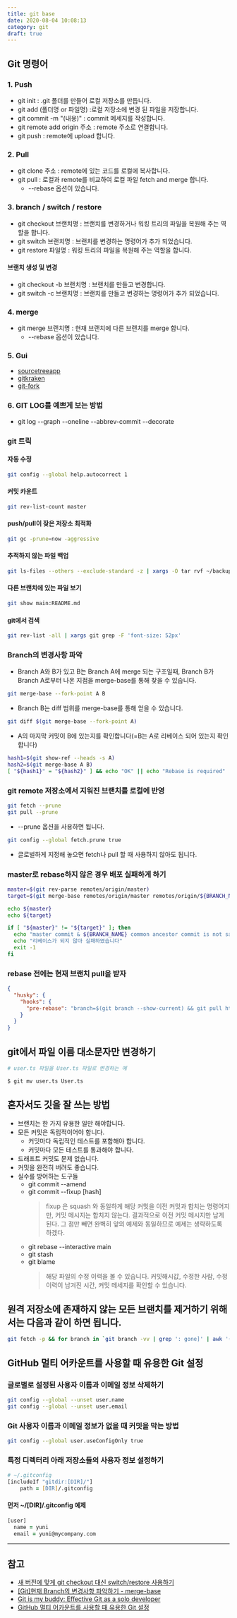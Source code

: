 ```yaml
---
title: git base
date: 2020-08-04 10:08:13
category: git
draft: true
---
```


## Git 명령어

### 1. Push

- git init : .git 폴더를 만들어 로컬 저장소를 만듭니다.
- git add (폴더명 or 파일명) :로컬 저장소에 변경 된 파일을 저장합니다.
- git commit -m "(내용)" : commit 메세지를 작성합니다.
- git remote add origin 주소 : remote 주소로 연결합니다.
- git push : remote에 upload 합니다.

### 2. Pull

- git clone 주소 : remote에 있는 코드를 로컬에 복사합니다.
- git pull : 로컬과 remote를 비교하여 로컬 파일 fetch and merge 합니다.
  - --rebase 옵션이 있습니다.

### 3. branch / switch / restore

- git checkout 브랜치명 : 브랜치를 변경하거나 워킹 트리의 파일을 복원해 주는 역할을 합니다.
- git switch 브랜치명 : 브랜치를 변경하는 명령어가 추가 되었습니다.
- git restore 파일명 : 워킹 트리의 파일을 복원해 주는 역할을 합니다.

#### 브랜치 생성 및 변경

- git checkout -b 브랜치명 : 브랜치를 만들고 변경합니다.
- git switch -c 브랜치명 : 브랜치를 만들고 변경하는 명령어가 추가 되었습니다.

### 4. merge

- git merge 브랜치명 : 현재 브랜치에 다른 브랜치를 merge 합니다.
  - --rebase 옵션이 있습니다.

### 5. Gui

- [sourcetreeapp](https://www.sourcetreeapp.com/)
- [gitkraken](https://www.gitkraken.com/)
- [git-fork](https://git-fork.com/)

### 6. GIT LOG를 예쁘게 보는 방법

- git log --graph --oneline --abbrev-commit --decorate

### git 트릭

#### 자동 수정

```zsh
git config --global help.autocorrect 1
```

#### 커밋 카운트

```zsh
git rev-list-count master
```

#### push/pull이 잦은 저장소 최적화

```zsh
git gc -prune=now -aggressive
```

#### 추적하지 않는 파일 백업

```zsh
git ls-files --others --exclude-standard -z | xargs -O tar rvf ~/backup-untracked.zip
```

#### 다른 브랜치에 있는 파일 보기

```zsh
git show main:README.md
```

#### git에서 검색

```zsh
git rev-list -all | xargs git grep -F 'font-size: 52px'
```

### Branch의 변경사항 파악

- Branch A와 B가 있고 B는 Branch A에 merge 되는 구조일때, Branch B가 Branch A로부터 나온 지점을 merge-base를 통해 찾을 수 있습니다.

```zsh
git merge-base --fork-point A B
```

- Branch B는 diff 범위를 merge-base를 통해 얻을 수 있습니다.

```zsh
git diff $(git merge-base --fork-point A)
```

- A의 마지막 커밋이 B에 있는지를 확인합니다(=B는 A로 리베이스 되어 있는지 확인 합니다)

```zsh
hash1=$(git show-ref --heads -s A)
hash2=$(git merge-base A B)
[ "${hash1}" = "${hash2}" ] && echo "OK" || echo "Rebase is required"
```

### git remote 저장소에서 지워진 브랜치를 로컬에 반영

```zsh
git fetch --prune
git pull --prune
```

- --prune 옵션을 사용하면 됩니다.

```zsh
git config --global fetch.prune true
```

- 글로벌하게 지정해 놓으면 fetch나 pull 할 때 사용하지 않아도 됩니다.

### master로 rebase하지 않은 경우 배포 실패하게 하기

```zsh
master=$(git rev-parse remotes/origin/master)
target=$(git merge-base remotes/origin/master remotes/origin/${BRANCH_NAME})

echo ${master}
echo ${target}

if [ "${master}" != "${target}" ]; then
  echo "master commit & ${BRANCH_NAME} common ancestor commit is not same"
  echo "리베이스가 되지 않아 실패하였습니다"
  exit -1
fi
```

### rebase 전에는 현재 브랜치 pull을 받자

```json
{
  "husky": {
    "hooks": {
      "pre-rebase": "branch=$(git branch --show-current) && git pull https://github.com/Yuni-Q/aaa.git ${branch}"
    }
  }
}
```

## git에서 파일 이름 대소문자만 변경하기

```zsh
# user.ts 파일을 User.ts 파일로 변경하는 예

$ git mv user.ts User.ts
```

## 혼자서도 깃을 잘 쓰는 방법

- 브랜치는 한 가지 유용한 일만 해야합니다.
- 모든 커밋은 독립적이어야 합니다.
  - 커밋마다 독립적인 테스트를 포함해야 합니다.
  - 커밋마다 모든 테스트를 통과해야 합니다.
- 드래프트 커밋도 문제 없습니다.
- 커밋을 완전히 버려도 좋습니다.
- 실수를 방어하는 도구들
  - git commit --amend
  - git commit --fixup [hash]
    > fixup 은 squash 와 동일하게 해당 커밋을 이전 커밋과 합치는 명령어지만, 커밋 메시지는 합치지 않는다. 결과적으로 이전 커밋 메시지만 남게 된다. 그 점만 빼면 완벽히 앞의 예제와 동일하므로 예제는 생략하도록 하겠다.
  - git rebase --interactive main
  - git stash
  - git blame
    > 해당 파일의 수정 이력을 볼 수 있습니다. 커밋해시값, 수정한 사람, 수정 이력이 남겨진 시간, 커밋 메세지를 확인할 수 있습니다.

## 원격 저장소에 존재하지 않는 모든 브랜치를 제거하기 위해서는 다음과 같이 하면 됩니다.

```zsh
git fetch -p && for branch in `git branch -vv | grep ': gone]' | awk '{print $1}'`; do git branch -D $branch; done
```

## GitHub 멀티 어카운트를 사용할 때 유용한 Git 설정

### 글로벌로 설정된 사용자 이름과 이메일 정보 삭제하기

```zsh
git config --global --unset user.name
git config --global --unset user.email
```

### Git 사용자 이름과 이메일 정보가 없을 때 커밋을 막는 방법

```zsh
git config --global user.useConfigOnly true
```

### 특정 디렉터리 아래 저장소들의 사용자 정보 설정하기

```zsh
# ~/.gitconfig
[includeIf "gitdir:[DIR]/"]
    path = [DIR]/.gitconfig
```

#### 먼저 ~/[DIR]/.gitconfig 예제

```zsh
[user]
  name = yuni
  email = yuni@mycompany.com


```

---

## 참고

- [새 버전에 맞게 git checkout 대신 switch/restore 사용하기](https://blog.outsider.ne.kr/1505)
- [\[Git\]현재 Branch의 변경사항 파악하기 - merge-base](http://minsone.github.io/git/git-merge-base)
- [Git is my buddy: Effective Git as a solo developer](https://mikkel.ca/blog/git-is-my-buddy-effective-solo-developer/)
- [GitHub 멀티 어카운트를 사용할 때 유용한 Git 설정](https://www.lainyzine.com/ko/article/useful-git-settings-when-using-github-multi-account/)
